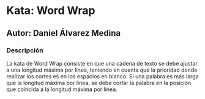 # Kata: Word Wrap
## Autor: Daniel Álvarez Medina

### Descripción
La kata de Word Wrap consiste en que una cadena de texto se debe ajustar a una longitud máxima por línea, teniendo en cuenta que la prioridad donde realizar los cortes es en los espacios en blanco. Si una palabra es más larga que la longitud máxima por línea, se debe cortar la palabra en la posición que coincida a la longitud máxima por línea.
